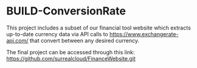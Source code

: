 # BUILD-ConversionRate
This project includes a subset of our financial tool website which extracts up-to-date currency data via API calls to https://www.exchangerate-api.com/ that convert between any desired currency. 

The final project can be accessed through this link: https://github.com/surrealcloud/FinanceWebsite.git
